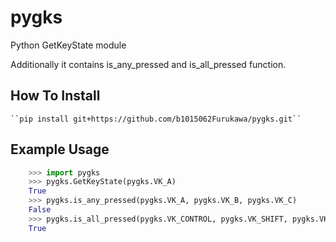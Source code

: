 # pygks
Python GetKeyState module

Additionally it contains is_any_pressed and is_all_pressed function.

## How To Install
    ``pip install git+https://github.com/b1015062Furukawa/pygks.git``

## Example Usage

```python
    >>> import pygks
    >>> pygks.GetKeyState(pygks.VK_A)
    True
    >>> pygks.is_any_pressed(pygks.VK_A, pygks.VK_B, pygks.VK_C)
    False
    >>> pygks.is_all_pressed(pygks.VK_CONTROL, pygks.VK_SHIFT, pygks.VK_Q)
    True
```
